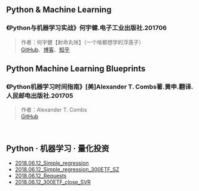 ## Python & Machine Learning
### 《Python与机器学习实战》何宇健.电子工业出版社.201706
> 作者：何宇健【射命丸咲】（一个啥都想学的浮莲子）<br>
> [GitHub](https://github.com/bitbyte27/MachineLearning)、[博客](http://www.carefree0910.com/)、[知乎](https://zhuanlan.zhihu.com/carefree0910-pyml)

## Python Machine Learning Blueprints
### 《Python机器学习时间指南》[美]Alexander T. Combs著.黄申.翻译.人民邮电出版社.201705
> 作者：Alexander T. Combs <br>
> [GitHub](https://github.com/acombs)

<br>

## Python · 机器学习 · 量化投资
* [2018.06.12_Simple_regression](ipynb/2018.06.12_Simple_regression.ipynb)
* [2018.06.12_Simple_regression_300ETF_SZ](ipynb/2018.06.12_Simple_regression_300ETF_SZ.ipynb)
* [2018.06.12_Requests](https://github.com/bitbyte27/PythonQuant/blob/master/Machine_Learning/ipynb/2018.06.12_Requests.ipynb)
* [2018.06.12_300ETF_close_SVR](https://github.com/bitbyte27/PythonQuant/blob/master/Machine_Learning/ipynb/2018.06.12_300ETF_close_SVR.ipynb)
